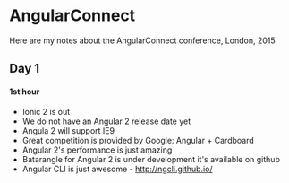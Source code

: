 # AngularConnect
Here are my notes about the AngularConnect conference, London, 2015

## Day 1
#### 1st hour
- Ionic 2 is out
- We do not have an Angular 2 release date yet
- Angula 2 will support IE9
- Great competition is provided by Google: Angular + Cardboard
- Angular 2's performance is just amazing
- Batarangle for Angular 2 is under development it's available on github
- Angular CLI is just awesome - http://ngcli.github.io/
